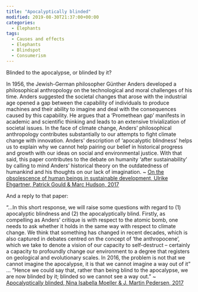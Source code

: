 ```yaml
---
title: "Apocalyptically blinded"
modified: 2019-08-30T21:37:00+00:00
categories:
  - Elephants
tags:
  - Causes and effects
  - Elephants
  - Blindspot
  - Consumerism
---
```

Blinded to the apocalypse, or blinded by it?

In 1956, the Jewish-German philosopher Günther Anders developed a philosophical anthropology on the technological and moral challenges of his time. Anders suggested the societal changes that arose with the industrial age opened a gap between the capability of individuals to produce machines and their ability to imagine and deal with the consequences caused by this capability. He argues that a ‘Promethean gap’ manifests in academic and scientific thinking and leads to an extensive trivialization of societal issues. In the face of climate change, Anders’ philosophical anthropology contributes substantially to our attempts to fight climate change with innovation. Anders' description of ‘apocalyptic blindness’ helps us to explain why we cannot help pairing our belief in historical progress and growth with our ideas on social and environmental justice. With that said, this paper contributes to the debate on humanity ‘after sustainability’ by calling to mind Anders’ historical theory on the outdatedness of humankind and his thoughts on our lack of imagination. ~ [On the obsolescence of human beings in sustainable development, Ulrike Ehgartner, Patrick Gould & Marc Hudson, 2017](https://www.research.manchester.ac.uk/portal/files/56722464/Author_Accepted_Manuscript_Anders.pdf)

And a reply to that paper:

“…In this short response, we will raise some questions with regard to (1) apocalyptic blindness and (2) the apocalyptically blind. Firstly, as compelling as Anders’ critique is with respect to the atomic bomb, one needs to ask whether it holds in the same way with respect to climate change. We think that something has changed in recent decades, which is also captured in debates centred on the concept of ‘the anthropocene’, which we take to denote a vision of our capacity to self-destruct – certainly a capacity to profoundly change our environment to a degree that registers on geological and evolutionary scales. In 2016, the problem is not that we cannot imagine the apocalypse, it is that we cannot imagine a way out of it” … “Hence we could say that, rather than being blind to the apocalypse, we are now blinded by it; blinded so we cannot see a way out.” ~ [Apocalyptically blinded, Nina Isabella Moeller & J. Martin Pedersen, 2017](https://pure.coventry.ac.uk/ws/portalfiles/portal/26168892/Binder1.pdf)
